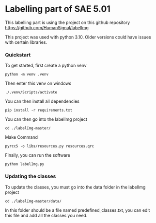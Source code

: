 # Labelling part of SAE 5.01

This labelling part is using the project on this github repository https://github.com/HumanSignal/labelImg

This project was used with python 3.10. Older versions could have issues with certain libraries.

### Quickstart

To get started, first create a python venv
```
python -m venv .venv
```

Then enter this venv on windows
```
./.venv/Scripts/activate
```

You can then install all dependencies
```
pip install -r requirements.txt
```

You can then go into the labelImg project
```
cd ./labelImg-master/
```
Make Command
```
pyrcc5 -o libs/resources.py resources.qrc
```

Finally, you can run the software 
```
python labelImg.py
```


### Updating the classes
To update the classes, you must go into the data folder in the labelImg project
```
cd ./labelImg-master/data/
```

In this folder should be a file named predefined_classes.txt, you can edit this file and add all the classes you need.